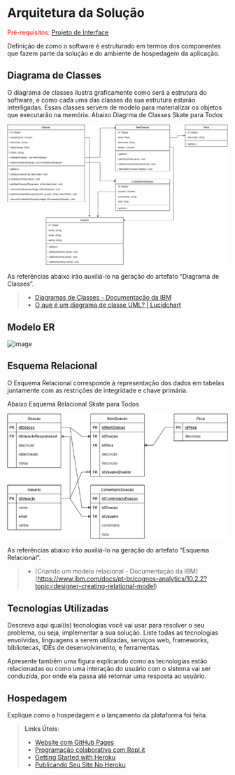 # Arquitetura da Solução

<span style="color:red">Pré-requisitos: <a href="3-Projeto de Interface.md"> Projeto de Interface</a></span>

Definição de como o software é estruturado em termos dos componentes que fazem parte da solução e do ambiente de hospedagem da aplicação.

## Diagrama de Classes

O diagrama de classes ilustra graficamente como será a estrutura do software, e como cada uma das classes da sua estrutura estarão interligadas. Essas classes servem de modelo para materializar os objetos que executarão na memória.
Abaixo Diagrma de Classes Skate para Todos 

![image](https://github.com/ICEI-PUC-Minas-PMV-ADS/pmv-ads-2022-1-e2-proj-int-t1-skate-para-todos/blob/main/docs/diagramas/diagramas-classes.drawio.png)

As referências abaixo irão auxiliá-lo na geração do artefato “Diagrama de Classes”.

> - [Diagramas de Classes - Documentação da IBM](https://www.ibm.com/docs/pt-br/rational-soft-arch/9.6.1?topic=diagrams-class)
> - [O que é um diagrama de classe UML? | Lucidchart](https://www.lucidchart.com/pages/pt/o-que-e-diagrama-de-classe-uml)

## Modelo ER

![image](https://user-images.githubusercontent.com/73501565/160207927-bcdded51-bdfa-4c05-8529-80f547fd5427.png)


## Esquema Relacional

O Esquema Relacional corresponde à representação dos dados em tabelas juntamente com as restrições de integridade e chave primária.
 
Abaixo Esquema Relacional Skate para Todos

![image](https://github.com/ICEI-PUC-Minas-PMV-ADS/pmv-ads-2022-1-e2-proj-int-t1-skate-para-todos/blob/main/docs/diagramas/diagramas-esquema%20relacional.drawio.png)

As referências abaixo irão auxiliá-lo na geração do artefato “Esquema Relacional”.

> - [Criando um modelo relacional - Documentação da IBM] (https://www.ibm.com/docs/pt-br/cognos-analytics/10.2.2?topic=designer-creating-relational-model)


## Tecnologias Utilizadas

Descreva aqui qual(is) tecnologias você vai usar para resolver o seu problema, ou seja, implementar a sua solução. Liste todas as tecnologias envolvidas, linguagens a serem utilizadas, serviços web, frameworks, bibliotecas, IDEs de desenvolvimento, e ferramentas.

Apresente também uma figura explicando como as tecnologias estão relacionadas ou como uma interação do usuário com o sistema vai ser conduzida, por onde ela passa até retornar uma resposta ao usuário.

## Hospedagem

Explique como a hospedagem e o lançamento da plataforma foi feita.

> **Links Úteis**:
>
> - [Website com GitHub Pages](https://pages.github.com/)
> - [Programação colaborativa com Repl.it](https://repl.it/)
> - [Getting Started with Heroku](https://devcenter.heroku.com/start)
> - [Publicando Seu Site No Heroku](http://pythonclub.com.br/publicando-seu-hello-world-no-heroku.html)
